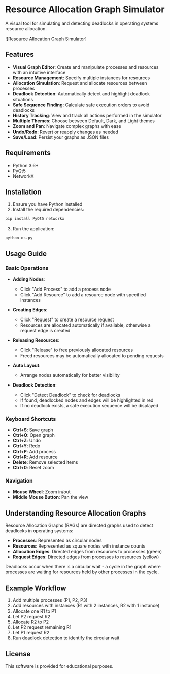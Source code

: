 # Resource Allocation Graph Simulator

A visual tool for simulating and detecting deadlocks in operating systems resource allocation.

![Resource Allocation Graph Simulator]

## Features

- **Visual Graph Editor**: Create and manipulate processes and resources with an intuitive interface
- **Resource Management**: Specify multiple instances for resources
- **Allocation Simulation**: Request and allocate resources between processes
- **Deadlock Detection**: Automatically detect and highlight deadlock situations
- **Safe Sequence Finding**: Calculate safe execution orders to avoid deadlocks
- **History Tracking**: View and track all actions performed in the simulator
- **Multiple Themes**: Choose between Default, Dark, and Light themes
- **Zoom and Pan**: Navigate complex graphs with ease
- **Undo/Redo**: Revert or reapply changes as needed
- **Save/Load**: Persist your graphs as JSON files

## Requirements

- Python 3.6+
- PyQt5
- NetworkX

## Installation

1. Ensure you have Python installed
2. Install the required dependencies:

```bash
pip install PyQt5 networkx
```

3. Run the application:

```bash
python os.py
```

## Usage Guide

### Basic Operations

- **Adding Nodes**:
  - Click "Add Process" to add a process node
  - Click "Add Resource" to add a resource node with specified instances

- **Creating Edges**:
  - Click "Request" to create a resource request
  - Resources are allocated automatically if available, otherwise a request edge is created

- **Releasing Resources**:
  - Click "Release" to free previously allocated resources
  - Freed resources may be automatically allocated to pending requests

- **Auto Layout**:
  - Arrange nodes automatically for better visibility

- **Deadlock Detection**:
  - Click "Detect Deadlock" to check for deadlocks
  - If found, deadlocked nodes and edges will be highlighted in red
  - If no deadlock exists, a safe execution sequence will be displayed

### Keyboard Shortcuts

- **Ctrl+S**: Save graph
- **Ctrl+O**: Open graph
- **Ctrl+Z**: Undo
- **Ctrl+Y**: Redo
- **Ctrl+P**: Add process
- **Ctrl+R**: Add resource
- **Delete**: Remove selected items
- **Ctrl+0**: Reset zoom

### Navigation

- **Mouse Wheel**: Zoom in/out
- **Middle Mouse Button**: Pan the view

## Understanding Resource Allocation Graphs

Resource Allocation Graphs (RAGs) are directed graphs used to detect deadlocks in operating systems:

- **Processes**: Represented as circular nodes
- **Resources**: Represented as square nodes with instance counts
- **Allocation Edges**: Directed edges from resources to processes (green)
- **Request Edges**: Directed edges from processes to resources (yellow)

Deadlocks occur when there is a circular wait - a cycle in the graph where processes are waiting for resources held by other processes in the cycle.

## Example Workflow

1. Add multiple processes (P1, P2, P3)
2. Add resources with instances (R1 with 2 instances, R2 with 1 instance)
3. Allocate one R1 to P1
4. Let P2 request R2
5. Allocate R2 to P2
6. Let P2 request remaining R1
7. Let P1 request R2
8. Run deadlock detection to identify the circular wait

## License

This software is provided for educational purposes. 